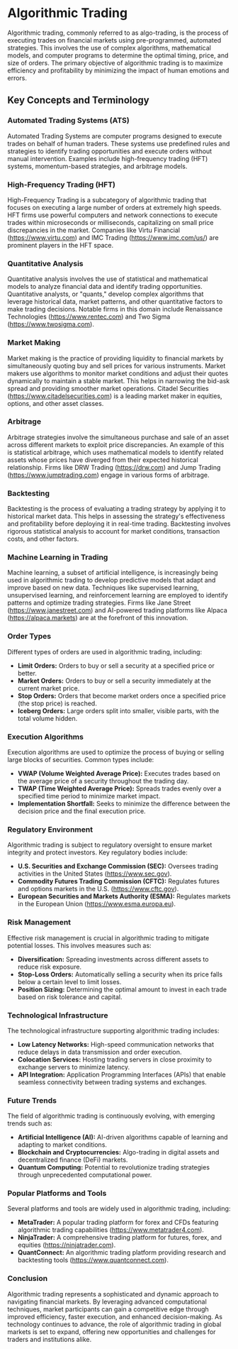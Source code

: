# Algorithmic Trading

Algorithmic trading, commonly referred to as algo-trading, is the process of executing trades on financial markets using pre-programmed, automated strategies. This involves the use of complex algorithms, mathematical models, and computer programs to determine the optimal timing, price, and size of orders. The primary objective of algorithmic trading is to maximize efficiency and profitability by minimizing the impact of human emotions and errors.

## Key Concepts and Terminology

### Automated Trading Systems (ATS)
Automated Trading Systems are computer programs designed to execute trades on behalf of human traders. These systems use predefined rules and strategies to identify trading opportunities and execute orders without manual intervention. Examples include high-frequency trading (HFT) systems, momentum-based strategies, and arbitrage models.

### High-Frequency Trading (HFT)
High-Frequency Trading is a subcategory of algorithmic trading that focuses on executing a large number of orders at extremely high speeds. HFT firms use powerful computers and network connections to execute trades within microseconds or milliseconds, capitalizing on small price discrepancies in the market. Companies like Virtu Financial (https://www.virtu.com) and IMC Trading (https://www.imc.com/us/) are prominent players in the HFT space.

### Quantitative Analysis
Quantitative analysis involves the use of statistical and mathematical models to analyze financial data and identify trading opportunities. Quantitative analysts, or "quants," develop complex algorithms that leverage historical data, market patterns, and other quantitative factors to make trading decisions. Notable firms in this domain include Renaissance Technologies (https://www.rentec.com) and Two Sigma (https://www.twosigma.com).

### Market Making
Market making is the practice of providing liquidity to financial markets by simultaneously quoting buy and sell prices for various instruments. Market makers use algorithms to monitor market conditions and adjust their quotes dynamically to maintain a stable market. This helps in narrowing the bid-ask spread and providing smoother market operations. Citadel Securities (https://www.citadelsecurities.com) is a leading market maker in equities, options, and other asset classes.

### Arbitrage
Arbitrage strategies involve the simultaneous purchase and sale of an asset across different markets to exploit price discrepancies. An example of this is statistical arbitrage, which uses mathematical models to identify related assets whose prices have diverged from their expected historical relationship. Firms like DRW Trading (https://drw.com) and Jump Trading (https://www.jumptrading.com) engage in various forms of arbitrage.

### Backtesting
Backtesting is the process of evaluating a trading strategy by applying it to historical market data. This helps in assessing the strategy's effectiveness and profitability before deploying it in real-time trading. Backtesting involves rigorous statistical analysis to account for market conditions, transaction costs, and other factors.

### Machine Learning in Trading
Machine learning, a subset of artificial intelligence, is increasingly being used in algorithmic trading to develop predictive models that adapt and improve based on new data. Techniques like supervised learning, unsupervised learning, and reinforcement learning are employed to identify patterns and optimize trading strategies. Firms like Jane Street (https://www.janestreet.com) and AI-powered trading platforms like Alpaca (https://alpaca.markets) are at the forefront of this innovation.

### Order Types
Different types of orders are used in algorithmic trading, including:

- **Limit Orders:** Orders to buy or sell a security at a specified price or better.
- **Market Orders:** Orders to buy or sell a security immediately at the current market price.
- **Stop Orders:** Orders that become market orders once a specified price (the stop price) is reached.
- **Iceberg Orders:** Large orders split into smaller, visible parts, with the total volume hidden.

### Execution Algorithms
Execution algorithms are used to optimize the process of buying or selling large blocks of securities. Common types include:

- **VWAP (Volume Weighted Average Price):** Executes trades based on the average price of a security throughout the trading day.
- **TWAP (Time Weighted Average Price):** Spreads trades evenly over a specified time period to minimize market impact.
- **Implementation Shortfall:** Seeks to minimize the difference between the decision price and the final execution price.

### Regulatory Environment
Algorithmic trading is subject to regulatory oversight to ensure market integrity and protect investors. Key regulatory bodies include:

- **U.S. Securities and Exchange Commission (SEC):** Oversees trading activities in the United States (https://www.sec.gov).
- **Commodity Futures Trading Commission (CFTC):** Regulates futures and options markets in the U.S. (https://www.cftc.gov).
- **European Securities and Markets Authority (ESMA):** Regulates markets in the European Union (https://www.esma.europa.eu).

### Risk Management
Effective risk management is crucial in algorithmic trading to mitigate potential losses. This involves measures such as:

- **Diversification:** Spreading investments across different assets to reduce risk exposure.
- **Stop-Loss Orders:** Automatically selling a security when its price falls below a certain level to limit losses.
- **Position Sizing:** Determining the optimal amount to invest in each trade based on risk tolerance and capital.

### Technological Infrastructure
The technological infrastructure supporting algorithmic trading includes:

- **Low Latency Networks:** High-speed communication networks that reduce delays in data transmission and order execution.
- **Colocation Services:** Hosting trading servers in close proximity to exchange servers to minimize latency.
- **API Integration:** Application Programming Interfaces (APIs) that enable seamless connectivity between trading systems and exchanges.

### Future Trends
The field of algorithmic trading is continuously evolving, with emerging trends such as:

- **Artificial Intelligence (AI):** AI-driven algorithms capable of learning and adapting to market conditions.
- **Blockchain and Cryptocurrencies:** Algo-trading in digital assets and decentralized finance (DeFi) markets.
- **Quantum Computing:** Potential to revolutionize trading strategies through unprecedented computational power.

### Popular Platforms and Tools
Several platforms and tools are widely used in algorithmic trading, including:

- **MetaTrader:** A popular trading platform for forex and CFDs featuring algorithmic trading capabilities (https://www.metatrader4.com).
- **NinjaTrader:** A comprehensive trading platform for futures, forex, and equities (https://ninjatrader.com).
- **QuantConnect:** An algorithmic trading platform providing research and backtesting tools (https://www.quantconnect.com).

### Conclusion
Algorithmic trading represents a sophisticated and dynamic approach to navigating financial markets. By leveraging advanced computational techniques, market participants can gain a competitive edge through improved efficiency, faster execution, and enhanced decision-making. As technology continues to advance, the role of algorithmic trading in global markets is set to expand, offering new opportunities and challenges for traders and institutions alike.